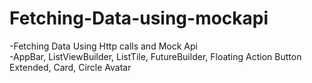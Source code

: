 # Fetching-Data-using-mockapi
-Fetching Data Using Http calls and Mock Api\
-AppBar, ListViewBuilder, ListTile, FutureBuilder, Floating Action Button Extended, Card, Circle Avatar

